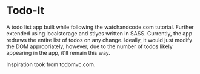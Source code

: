 # Todo-It
A todo list app built while following the watchandcode.com tutorial. Further extended using localstorage and stlyes written in SASS.
Currently, the app redraws the entire list of todos on any change. Ideally, it would just modify the DOM appropriately, however, due to the number of todos likely appearing in the app, it'll remain this way.

Inspiration took from todomvc.com.
